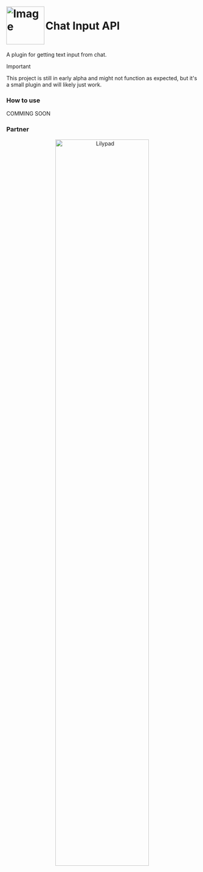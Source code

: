 <h1 align="left">
  <img src="https://github.com/user-attachments/assets/5ea69c8a-2e8c-4318-a0c3-3f3cdb275251" alt="Image" style="height: 100px;" align="left">
  <br>
  Chat Input API
</h1>

<br>

A plugin for getting text input from chat.

> [!IMPORTANT]
> This project is still in early alpha and might not function as expected, but it's a small plugin and will likely just work.

### How to use

COMMING SOON

### Partner

<div align="center">
  <a href="https://billing.lilypad.gg/aff.php?aff=89">
    <img src="https://github.com/user-attachments/assets/c9306029-476b-45d0-b8bb-4228b7ccc797" alt="Lilypad" width="70%">
  </a>
</div>
